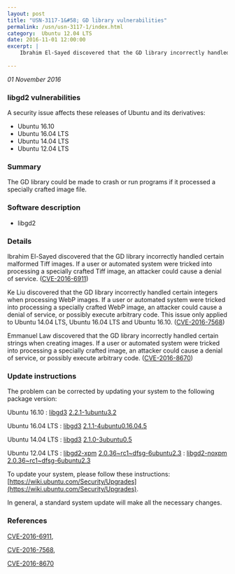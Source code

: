 ```yaml
---
layout: post
title: "USN-3117-1&#58; GD library vulnerabilities"
permalink: /usn/usn-3117-1/index.html
category:  Ubuntu 12.04 LTS
date: 2016-11-01 12:00:00
excerpt: |
    Ibrahim El-Sayed discovered that the GD library incorrectly handled certain malformed Tiff images. If a user or automated system were tricked into processing a specially crafted Tiff image, an attacker could cause a denial of service. ([CVE-2016-6911](http://people.ubuntu.com/~ubuntu-security/cve/CVE-2016-6911))
    
--- 
```

 
 

*01 November 2016*

### libgd2 vulnerabilities

A security issue affects these releases of Ubuntu and its derivatives:

* Ubuntu 16.10
* Ubuntu 16.04 LTS
* Ubuntu 14.04 LTS
* Ubuntu 12.04 LTS

### Summary

The GD library could be made to crash or run programs if it processed a specially crafted image file.

### Software description

* libgd2 

### Details

Ibrahim El-Sayed discovered that the GD library incorrectly handled certain malformed Tiff images. If a user or automated system were tricked into processing a specially crafted Tiff image, an attacker could cause a denial of service. ([CVE-2016-6911](http://people.ubuntu.com/~ubuntu-security/cve/CVE-2016-6911))

Ke Liu discovered that the GD library incorrectly handled certain integers when processing WebP images. If a user or automated system were tricked into processing a specially crafted WebP image, an attacker could cause a denial of service, or possibly execute arbitrary code. This issue only applied to Ubuntu 14.04 LTS, Ubuntu 16.04 LTS and Ubuntu 16.10. ([CVE-2016-7568](http://people.ubuntu.com/~ubuntu-security/cve/CVE-2016-7568))

Emmanuel Law discovered that the GD library incorrectly handled certain strings when creating images. If a user or automated system were tricked into processing a specially crafted image, an attacker could cause a denial of service, or possibly execute arbitrary code. ([CVE-2016-8670](http://people.ubuntu.com/~ubuntu-security/cve/CVE-2016-8670)) 

### Update instructions

The problem can be corrected by updating your system to the following package version:

Ubuntu 16.10
 : [libgd3](https://launchpad.net/ubuntu/+source/libgd2) <span> [2.2.1-1ubuntu3.2](https://launchpad.net/ubuntu/+source/libgd2/2.2.1-1ubuntu3.2) </span> 

Ubuntu 16.04 LTS
 : [libgd3](https://launchpad.net/ubuntu/+source/libgd2) <span> [2.1.1-4ubuntu0.16.04.5](https://launchpad.net/ubuntu/+source/libgd2/2.1.1-4ubuntu0.16.04.5) </span> 

Ubuntu 14.04 LTS
 : [libgd3](https://launchpad.net/ubuntu/+source/libgd2) <span> [2.1.0-3ubuntu0.5](https://launchpad.net/ubuntu/+source/libgd2/2.1.0-3ubuntu0.5) </span> 

Ubuntu 12.04 LTS
 : [libgd2-xpm](https://launchpad.net/ubuntu/+source/libgd2) <span> [2.0.36~rc1~dfsg-6ubuntu2.3](https://launchpad.net/ubuntu/+source/libgd2/2.0.36~rc1~dfsg-6ubuntu2.3) </span> 
 : [libgd2-noxpm](https://launchpad.net/ubuntu/+source/libgd2) <span> [2.0.36~rc1~dfsg-6ubuntu2.3](https://launchpad.net/ubuntu/+source/libgd2/2.0.36~rc1~dfsg-6ubuntu2.3) </span> 

To update your system, please follow these instructions: [https://wiki.ubuntu.com/Security/Upgrades](https://wiki.ubuntu.com/Security/Upgrades).

In general, a standard system update will make all the necessary changes. 

### References

 
 [CVE-2016-6911](http://people.ubuntu.com/~ubuntu-security/cve/CVE-2016-6911), 

 [CVE-2016-7568](http://people.ubuntu.com/~ubuntu-security/cve/CVE-2016-7568), 

 [CVE-2016-8670](http://people.ubuntu.com/~ubuntu-security/cve/CVE-2016-8670)
 

